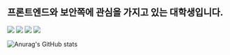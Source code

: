 ## 프론트엔드와 보안쪽에 관심을 가지고 있는 대학생입니다.

<img src="https://img.shields.io/badge/react-20232a.svg?style=for-the-badge&logo=react&logoColor=61DAFB" />
<img src="https://img.shields.io/badge/c++-20232a.svg?style=for-the-badge&logo=cplusplus&logoColor=#00599C" />
<img src="https://img.shields.io/badge/java-20232a.svg?style=for-the-badge&logo=javascript&logoColor=#F7DF1E" />
<img src="https://img.shields.io/badge/css-20232a.svg?style=for-the-badge&logo=css&logoColor=#663399" />

![Anurag's GitHub stats](https://github-readme-stats.vercel.app/api?username=kominjung04&show_icons=true&theme=radical)


<!--
**kominjung04/kominjung04** is a ✨ _special_ ✨ repository because its `README.md` (this file) appears on your GitHub profile.

Here are some ideas to get you started:

- 🔭 I’m currently working on ...
- 🌱 I’m currently learning ...
- 👯 I’m looking to collaborate on ...
- 🤔 I’m looking for help with ...
- 💬 Ask me about ...
- 📫 How to reach me: ...
- 😄 Pronouns: ...
- ⚡ Fun fact: ...
-->
